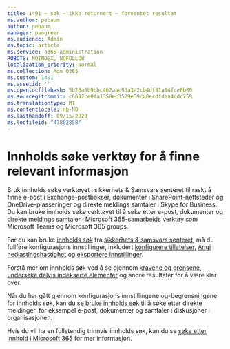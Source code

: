 ```yaml
---
title: 1491 – søk – ikke returnert – forventet resultat
ms.author: pebaum
author: pebaum
manager: pamgreen
ms.audience: Admin
ms.topic: article
ms.service: o365-administration
ROBOTS: NOINDEX, NOFOLLOW
localization_priority: Normal
ms.collection: Adm_O365
ms.custom: 1491
ms.assetid: ''
ms.openlocfilehash: 5b26a6b9bbc462aac93a3a2cb4df81a14fce8b80
ms.sourcegitcommit: c6692ce0fa1358ec3529e59ca0ecdfdea4cdc759
ms.translationtype: MT
ms.contentlocale: nb-NO
ms.lasthandoff: 09/15/2020
ms.locfileid: "47802858"
---
```

# <a name="content-search-tool-to-find-relevant-info"></a>Innholds søke verktøy for å finne relevant informasjon

Bruk innholds søke verktøyet i sikkerhets & Samsvars senteret til raskt å finne e-post i Exchange-postbokser, dokumenter i SharePoint-nettsteder og OneDrive-plasseringer og direkte meldings samtaler i Skype for Business. Du kan bruke innholds søke verktøyet til å søke etter e-post, dokumenter og direkte meldings samtaler i Microsoft 365-samarbeids verktøy som Microsoft Teams og Microsoft 365 groups.


Før du kan bruke [innholds søk](https://sip.protection.office.com/contentsearchbeta?ContentOnly=1) fra [sikkerhets & samsvars senteret](https://sip.protection.office.com/homepage), må du fullføre konfigurasjons innstillinger, inkludert [konfigurere tillatelser](https://docs.microsoft.com/microsoft-365/compliance/permissions-filtering-for-content-search), [Angi nedlastingshastighet](https://docs.microsoft.com/microsoft-365/compliance/increase-download-speeds-when-exporting-ediscovery-results) og [eksportere innstillinger](https://docs.microsoft.com/microsoft-365/compliance/disable-reports-when-you-export-content-search-results).

Forstå mer om innholds søk ved å se gjennom [kravene og grensene](https://docs.microsoft.com/microsoft-365/compliance/limits-for-content-search), [undersøke delvis indekserte elementer](https://docs.microsoft.com/microsoft-365/compliance/investigating-partially-indexed-items-in-ediscovery) og andre resultater for å være klar over.

Når du har gått gjennom konfigurasjons innstillingene og-begrensningene for innholds søk, kan du se [bruke innholds søk </a> til å søke etter direkte meldinger, for eksempel e-post, dokumenter og samtaler i diskusjoner i organisasjonen](https://docs.microsoft.com/microsoft-365/compliance/content-search).

Hvis du vil ha en fullstendig trinnvis innholds søk, kan du se [søke etter innhold i Microsoft 365](https://docs.microsoft.com/microsoft-365/compliance/search-for-content) for mer informasjon.
